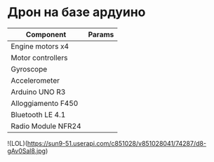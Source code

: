# Дрон на базе ардуино

Component          | Params
-------------------|----------------------
Engine motors x4   | 
Motor controllers  | 
Gyroscope          |
Accelerometer      |
Arduino UNO R3     |
Alloggiamento F450 | 
Bluetooth LE 4.1   |
Radio Module NFR24 |

!(LOL)(https://sun9-51.userapi.com/c851028/v851028041/74287/d8-gAv0Sal8.jpg)
